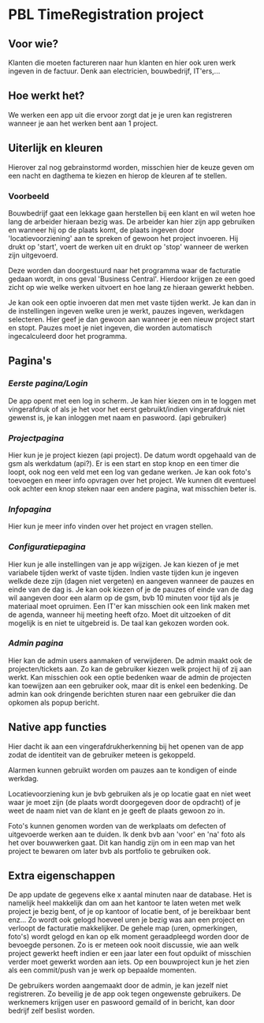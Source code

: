 # PBL TimeRegistration project

## Voor wie?

Klanten die moeten factureren naar hun klanten en hier ook uren werk ingeven in de factuur. Denk aan electricien, bouwbedrijf, IT'ers,...

## Hoe werkt het?

We werken een app uit die ervoor zorgt dat je je uren kan registreren wanneer je aan het werken bent aan 1 project.

## Uiterlijk en kleuren

Hierover zal nog gebrainstormd worden, misschien hier de keuze geven om een nacht en dagthema te kiezen en hierop de kleuren af te stellen.

### Voorbeeld
Bouwbedrijf gaat een lekkage gaan herstellen bij een klant en wil weten hoe lang de arbeider hieraan bezig was. De arbeider kan hier zijn app gebruiken en wanneer hij op de plaats komt, de plaats ingeven door 'locatievoorziening' aan te spreken of gewoon het project invoeren. Hij drukt op 'start', voert de werken uit en drukt op 'stop' wanneer de werken zijn uitgevoerd.

Deze worden dan doorgestuurd naar het programma waar de facturatie gedaan wordt, in ons geval 'Business Central'. Hierdoor krijgen ze een goed zicht op wie welke werken uitvoert en hoe lang ze hieraan gewerkt hebben.

Je kan ook een optie invoeren dat men met vaste tijden werkt. Je kan dan in de instellingen ingeven welke uren je werkt, pauzes ingeven, werkdagen selecteren. Hier geef je dan gewoon aan wanneer je een nieuw project start en stopt. Pauzes moet je niet ingeven, die worden automatisch ingecalculeerd door het programma.

## Pagina's

### *Eerste pagina/Login* 

De app opent met een log in scherm. Je kan hier kiezen om in te loggen met vingerafdruk of als je het voor het eerst gebruikt/indien vingerafdruk niet gewenst is, je kan inloggen met naam en paswoord. (api gebruiker)

### *Projectpagina*

Hier kun je je project kiezen (api project). De datum wordt opgehaald van de gsm als werkdatum (api?). Er is een start en stop knop en een timer die loopt, 
ook nog een veld met een log van gedane werken. 
Je kan ook foto's toevoegen en meer info opvragen over het project. 
We kunnen dit eventueel ook achter een knop steken naar een andere pagina, wat misschien beter is.

### *Infopagina*

Hier kun je meer info vinden over het project en vragen stellen.

### *Configuratiepagina*

Hier kun je alle instellingen van je app wijzigen. 
Je kan kiezen of je met variabele tijden werkt of vaste tijden. 
Indien vaste tijden kun je ingeven welkde deze zijn (dagen niet vergeten) en aangeven wanneer de pauzes en einde van de dag is. 
Je kan ook kiezen of je de pauzes of einde van de dag wil aangeven door een alarm op de gsm, bvb 10 minuten voor tijd als je materiaal moet opruimen. 
Een IT'er kan misschien ook een link maken met de agenda, wanneer hij meeting heeft ofzo. Moet dit uitzoeken of dit mogelijk is en niet te uitgebreid is.
De taal kan gekozen worden ook.

### *Admin pagina*

Hier kan de admin users aanmaken of verwijderen. 
De admin maakt ook de projecten/tickets aan. Zo kan de gebruiker kiezen welk project hij of zij aan werkt. 
Kan misschien ook een optie bedenken waar de admin de projecten kan toewijzen aan een gebruiker ook, maar dit is enkel een bedenking.
De admin kan ook dringende berichten sturen naar een gebruiker die dan opkomen als popup bericht.

## Native app functies
Hier dacht ik aan een vingerafdrukherkenning bij het openen van de app zodat de identiteit van de gebruiker meteen is gekoppeld. 

Alarmen kunnen gebruikt worden om pauzes aan te kondigen of einde werkdag. 

Locatievoorziening kun je bvb gebruiken als je op locatie gaat en niet weet waar je moet zijn (de plaats wordt doorgegeven door de opdracht) of je weet de naam niet van de klant en je geeft de plaats gewoon zo in. 

Foto's kunnen genomen worden van de werkplaats om defecten of uitgevoerde werken aan te duiden. Ik denk bvb aan 'voor' en 'na' foto als het over bouwwerken gaat. Dit kan handig zijn om in een map van het project te bewaren om later bvb als portfolio te gebruiken ook. 

## Extra eigenschappen

De app update de gegevens elke x aantal minuten naar de database. Het is namelijk heel makkelijk dan om aan het kantoor te laten weten met welk project je bezig bent, of je op kantoor of locatie bent, of je bereikbaar bent enz... Zo wordt ook gelogd hoeveel uren je bezig was aan een project en verloopt de facturatie makkelijker. De gehele map (uren, opmerkingen, foto's) wordt gelogd en kan op elk moment geraadpleegd worden door de bevoegde personen. Zo is er meteen ook nooit discussie, wie aan welk project gewerkt heeft indien er een jaar later een fout opduikt of misschien verder moet gewerkt worden aan iets. Op een bouwproject kun je het zien als een commit/push van je werk op bepaalde momenten.

De gebruikers worden aangemaakt door de admin, je kan jezelf niet registreren. Zo beveilig je de app ook tegen ongewenste gebruikers. De werknemers krijgen user en paswoord gemaild of in bericht, kan door bedrijf zelf beslist worden.
